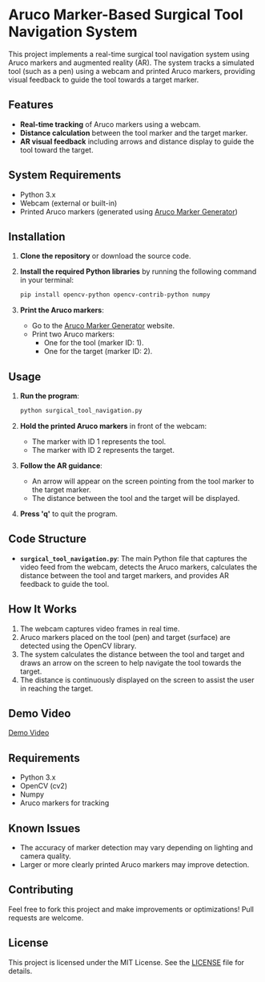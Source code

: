 # Aruco Marker-Based Surgical Tool Navigation System

This project implements a real-time surgical tool navigation system using Aruco markers and augmented reality (AR). The system tracks a simulated tool (such as a pen) using a webcam and printed Aruco markers, providing visual feedback to guide the tool towards a target marker.

## Features

- **Real-time tracking** of Aruco markers using a webcam.
- **Distance calculation** between the tool marker and the target marker.
- **AR visual feedback** including arrows and distance display to guide the tool toward the target.

## System Requirements

- Python 3.x
- Webcam (external or built-in)
- Printed Aruco markers (generated using [Aruco Marker Generator](https://chev.me/arucogen/))

## Installation

1. **Clone the repository** or download the source code.
   
2. **Install the required Python libraries** by running the following command in your terminal:

    ```bash
    pip install opencv-python opencv-contrib-python numpy
    ```

3. **Print the Aruco markers**:
   - Go to the [Aruco Marker Generator](https://chev.me/arucogen/) website.
   - Print two Aruco markers:
     - One for the tool (marker ID: 1).
     - One for the target (marker ID: 2).

## Usage

1. **Run the program**:

    ```bash
    python surgical_tool_navigation.py
    ```

2. **Hold the printed Aruco markers** in front of the webcam:
   - The marker with ID 1 represents the tool.
   - The marker with ID 2 represents the target.
   
3. **Follow the AR guidance**:
   - An arrow will appear on the screen pointing from the tool marker to the target marker.
   - The distance between the tool and the target will be displayed.

4. **Press 'q'** to quit the program.

## Code Structure

- **`surgical_tool_navigation.py`**: The main Python file that captures the video feed from the webcam, detects the Aruco markers, calculates the distance between the tool and target markers, and provides AR feedback to guide the tool.

## How It Works

1. The webcam captures video frames in real time.
2. Aruco markers placed on the tool (pen) and target (surface) are detected using the OpenCV library.
3. The system calculates the distance between the tool and target and draws an arrow on the screen to help navigate the tool towards the target.
4. The distance is continuously displayed on the screen to assist the user in reaching the target.

## Demo Video

[Demo Video](#)

## Requirements

- Python 3.x
- OpenCV (cv2)
- Numpy
- Aruco markers for tracking

## Known Issues

- The accuracy of marker detection may vary depending on lighting and camera quality.
- Larger or more clearly printed Aruco markers may improve detection.

## Contributing

Feel free to fork this project and make improvements or optimizations! Pull requests are welcome.

## License

This project is licensed under the MIT License. See the [LICENSE](LICENSE) file for details.
